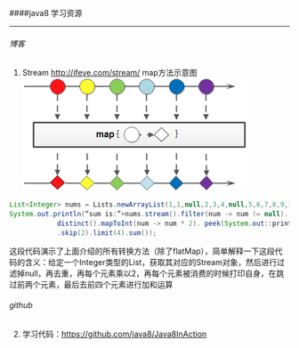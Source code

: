 ####java8 学习资源

------------


###### 博客
1. Stream http://ifeve.com/stream/
map方法示意图![](https://github.com/starryfei/Interview/blob/master/T2PQJnXOJXXXXXXXXX_!!90219132.bmp)

```java
List<Integer> nums = Lists.newArrayList(1,1,null,2,3,4,null,5,6,7,8,9,10);
System.out.println(“sum is:”+nums.stream().filter(num -> num != null).
            distinct().mapToInt(num -> num * 2). peek(System.out::println)
			.skip(2).limit(4).sum());
```



 这段代码演示了上面介绍的所有转换方法（除了flatMap），简单解释一下这段代码的含义：给定一个Integer类型的List，获取其对应的Stream对象，然后进行过滤掉null，再去重，再每个元素乘以2，再每个元素被消费的时候打印自身，在跳过前两个元素，最后去前四个元素进行加和运算  
###### github
2. 学习代码：https://github.com/java8/Java8InAction
